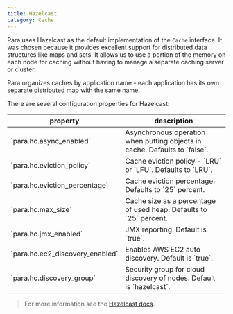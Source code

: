 ```yaml
---
title: Hazelcast
category: Cache
---
```


Para uses Hazelcast as the default implementation of the `Cache` interface. It was chosen because it provides excellent
support for distributed data structures like maps and sets. It allows us to use a portion of the memory on each node
for caching without having to manage a separate caching server or cluster.

Para organizes caches by application name - each application has its own separate distributed map with the same name.

There are several configuration properties for Hazelcast:

<table class="table table-striped">
	<thead>
		<tr>
			<th>property</th>
			<th>description</th>
		</tr>
	</thead>
	<tbody>
		<tr><td>`para.hc.async_enabled`</td><td> Asynchronous operation when putting objects in cache. Defaults to `false`.</td></tr>
		<tr><td>`para.hc.eviction_policy`</td><td> Cache eviction policy - `LRU` or `LFU`. Defaults to `LRU`.</td></tr>
		<tr><td>`para.hc.eviction_percentage`</td><td> Cache eviction percentage. Defaults to `25` percent.</td></tr>
		<tr><td>`para.hc.max_size`</td><td> Cache size as a percentage of used heap. Defaults to `25` percent.</td></tr>
		<tr><td>`para.hc.jmx_enabled`</td><td> JMX reporting. Default is `true`. </td></tr>
		<tr><td>`para.hc.ec2_discovery_enabled`</td><td> Enables AWS EC2 auto discovery. Default is `true`.</td></tr>
		<tr><td>`para.hc.discovery_group`</td><td> Security group for cloud discovery of nodes. Default is `hazelcast`.</td></tr>
	</tbody>
</table>

> For more information see the [Hazelcast docs](http://www.hazelcast.org/docs/latest/manual/html-single).

